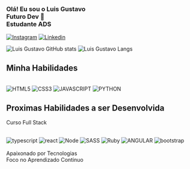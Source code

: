 

### Olá! Eu sou o Luis Gustavo</br> Futuro Dev 🚀</br> Estudante ADS


[![Instagram](https://img.shields.io/badge/Instagram-E4405F?style=for-the-badge&logo=instagram&logoColor=white)](https://www.instagram.com/lggustavodev/)
[![Linkedin](https://img.shields.io/badge/LinkedIn-0077B5?style=for-the-badge&logo=linkedin&logoColor=white)](https://www.linkedin.com/in/luis-gustavo-9b2b6b2a8/)

![Luis Gustavo GitHub stats](https://github-readme-stats.vercel.app/api?username=lggustavodev&show_icons=true&theme=dracula)
![Luis Gustavo Langs](https://github-readme-stats.vercel.app/api/top-langs/?username=lggustavodev&layout=compact)
## Minha Habilidades
<div style="display: inline_block"><br/>
    <img alt=HTML5 src="https://img.shields.io/badge/HTML5-E34F26?style=for-the-badge&logo=html5&logoColor=white"> 
    <img alt=CSS3 src="https://img.shields.io/badge/CSS3-1572B6?style=for-the-badge&logo=css3&logoColor=white">
    <img alt=JAVASCRIPT src="https://img.shields.io/badge/JavaScript-F7DF1E?style=for-the-badge&logo=javascript&logoColor=black">
    <img alt=PYTHON src="https://img.shields.io/badge/Python-14354C?style=for-the-badge&logo=python&logoColor=white">

</div>

## Proximas Habilidades a ser Desenvolvida </br>
 Curso Full Stack
<div style="display: inline_block"><br/>
    <img alt=typescript src="https://img.shields.io/badge/TypeScript-007ACC?style=for-the-badge&logo=typescript&logoColor=white"> 
    <img alt=react src="https://img.shields.io/badge/React-20232A?style=for-the-badge&logo=react&logoColor=61DAFB">
    <img alt=Node src="https://img.shields.io/badge/Node.js-43853D?style=for-the-badge&logo=node.js&logoColor=white">
    <img alt=SASS src="https://img.shields.io/badge/Sass-CC6699?style=for-the-badge&logo=sass&logoColor=white">
    <img alt=Ruby src="https://img.shields.io/badge/Ruby-CC342D?style=for-the-badge&logo=ruby&logoColor=white">
    <img alt=ANGULAR src="https://img.shields.io/badge/Angular-DD0031?style=for-the-badge&logo=angular&logoColor=white">
    <img alt=bootstrap src="https://img.shields.io/badge/Bootstrap-563D7C?style=for-the-badge&logo=bootstrap&logoColor=white">

</div></br>
Apaixonado por Tecnologias </br> Foco no Aprendizado Continuo
